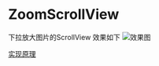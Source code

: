 # ZoomScrollView
下拉放大图片的ScrollView
效果如下
![效果图](https://github.com/RayeWang/ZoomScrollView/blob/master/device-2016-06-13-222707.gif)

[实现原理](http://www.raye.wang/2016/06/13/zi-ding-yi-kong-jian-zhi-zhong-xie-scrollviewshi-xian/)

